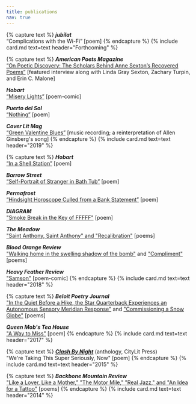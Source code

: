 ```yaml
---
title: publications
nav: true
--- 
```

{% capture text %}
***jubilat***  
“Complications with the Wi-Fi” [poem]
{% endcapture %}
{% include card.md text=text header="Forthcoming" %}

{% capture text %}
***American Poets Magazine***  
[“On Poetic Discovery: The Scholars Behind Anne Sexton’s Recovered Poems”](https://www.poets.org/american-poets-magazine/table-contents-spring-summer-2019) [featured interview along with Linda Gray Sexton, Zachary Turpin, and Erin C. Malone]

***Hobart***  
[“Misery Lights”](http://www.hobartpulp.com/web_features/misery-lights) [poem-comic]

***Puerto del Sol***  
[“Nothing”](https://www.puertodelsol.org/print) [poem]

***Cover Lit Mag***  
[“Green Valentine Blues”](https://www.coverlitmag.com/green-valentine-blues-corey-oglesby) [music recording; a reinterpretation of Allen Ginsberg's song]
{% endcapture %}
{% include card.md text=text header="2019" %}

{% capture text %}
***Hobart***  
[“In a Shell Station”](http://www.hobartpulp.com/web_features/in-a-shell-station) [poem]

***Barrow Street***  
[“Self-Portrait of Stranger in Bath Tub”](http://barrowstreet.org/press/journal/) [poem]

***Permafrost***  
[“Hindsight Horoscope Culled from a Bank Statement”](https://permafrostmag.uaf.edu/summerplaylist2018/hindsight-horoscope-culled-from-a-bank-statement/) [poem]

***DIAGRAM***  
["Smoke Break in the Key of FFFFF"](https://thediagram.com/18_2/oglesby.html) [poem]

***The Meadow***  
["Saint Anthony, Saint Anthony" and "Recalibration"](http://www.tmcc.edu/flipbook/meadow/2018/17/) [poems]

***Blood Orange Review***  
["Walking home in the swelling shadow of the bomb"](http://bloodorangereview.com/coreyoglesby/walking-home-in-the-swelling-shadow-of-the-bomb/) and ["Compliment"](http://bloodorangereview.com/coreyoglesby/compliment/) [poems]

***Heavy Feather Review***   
["Samson"](https://heavyfeatherreview.org/2018/08/09/oglesby/) [poem-comic]
{% endcapture %}
{% include card.md text=text header="2018" %}

{% capture text %}
***Beloit Poetry Journal***  
["In the Quiet Before a Hike, the Star Quarterback 	Experiences an Autonomous Sensory Meridian Response"](https://global-uploads.webflow.com/59c2da476a389000016bfa13/5bce331dd1a50f302bdd78b8_V67N2p009.pdf) and ["Commissioning a Snow Globe"](https://global-uploads.webflow.com/59c2da476a389000016bfa13/5bcf710536ad48df5769c29b_V67N2p008.pdf) [poems]

***Queen Mob's Tea House***  
["A Way to Miss"](https://queenmobs.com/2017/06/poem-corey-oglesby/) [poem]
{% endcapture %}
{% include card.md text=text header="2017" %}

{% capture text %}
[***Clash By Night***](https://www.amazon.com/Clash-Night-Gerry-LaFemina/dp/1936328178/ref=sr_1_1?ie=UTF8&qid=1435166232&sr=8-1&keywords=Clash+by+Night+Wilhelm) (anthology, CityLit Press)   
"We're Taking This Super Seriously, Now" [poem]
{% endcapture %}
{% include card.md text=text header="2015" %}

{% capture text %}
***Backbone Mountain Review***  
["Like a Lover, Like a Mother,” "The Motor Mile," "Real Jazz," and "An Idea for a Tattoo"](https://backbonemountainreview.files.wordpress.com/2014/03/backbone_mr_2014_sm.pdf) [poems]
{% endcapture %}
{% include card.md text=text header="2014" %}